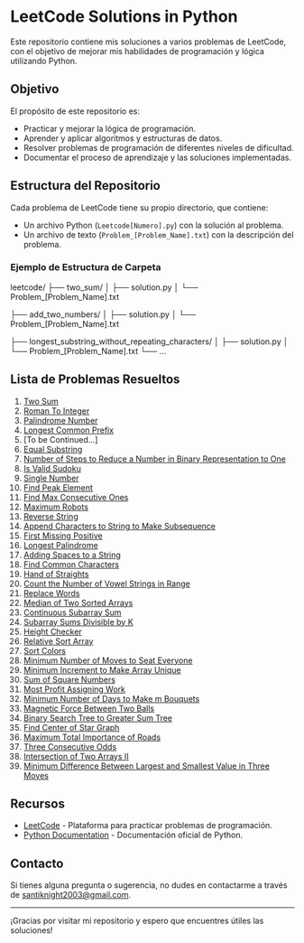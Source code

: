 # LeetCode Solutions in Python

Este repositorio contiene mis soluciones a varios problemas de LeetCode, con el objetivo de mejorar mis habilidades de programación y lógica utilizando Python.

## Objetivo

El propósito de este repositorio es:
- Practicar y mejorar la lógica de programación.
- Aprender y aplicar algoritmos y estructuras de datos.
- Resolver problemas de programación de diferentes niveles de dificultad.
- Documentar el proceso de aprendizaje y las soluciones implementadas.

## Estructura del Repositorio

Cada problema de LeetCode tiene su propio directorio, que contiene:
- Un archivo Python (`Leetcode[Numero].py`) con la solución al problema.
- Un archivo de texto (`Problem_[Problem_Name].txt`) con la descripción del problema.

### Ejemplo de Estructura de Carpeta

leetcode/
├── two_sum/
│ ├── solution.py
│ └── Problem_[Problem_Name].txt

├── add_two_numbers/
│ ├── solution.py
│ └── Problem_[Problem_Name].txt

├── longest_substring_without_repeating_characters/
│ ├── solution.py
│ └── Problem_[Problem_Name].txt
└── ...

## Lista de Problemas Resueltos

1. [Two Sum](https://leetcode.com/problems/two-sum)
2. [Roman To Integer](https://leetcode.com/problems/roman-to-integer)
3. [Palindrome Number](https://leetcode.com/problems/palindrome-number)
4. [Longest Common Prefix](https://leetcode.com/problems/longest-common-prefix)
5. [To be Continued...]
6. [Equal Substring](https://leetcode.com/problems/get-equal-substrings-within-budget)
7. [Number of Steps to Reduce a Number in Binary Representation to One](https://leetcode.com/problems/number-of-steps-to-reduce-a-number-in-binary-representation-to-one)
8. [Is Valid Sudoku](https://leetcode.com/problems/valid-sudoku)
9. [Single Number](https://leetcode.com/problems/single-number-iii)
10. [Find Peak Element](https://leetcode.com/problems/find-peak-element)
11. [Find Max Consecutive Ones](leetcode.com/problems/max-consecutive-ones)
12. [Maximum Robots](https://leetcode.com/problems/maximum-number-of-robots-within-budget)
13. [Reverse String](https://leetcode.com/problems/reverse-string)
14. [Append Characters to String to Make Subsequence](https://leetcode.com/problems/append-characters-to-string-to-make-subsequence)
15. [First Missing Positive](https://leetcode.com/problems/first-missing-positive)
16. [Longest Palindrome](https://leetcode.com/problems/longest-palindrome)
17. [Adding Spaces to a String](https://leetcode.com/problems/adding-spaces-to-a-string)
18. [Find Common Characters](https://leetcode.com/problems/find-common-characters)
19. [Hand of Straights](https://leetcode.com/problems/hand-of-straights)
20. [Count the Number of Vowel Strings in Range](https://leetcode.com/problems/count-the-number-of-vowel-strings-in-range)
21. [Replace Words](https://leetcode.com/problems/replace-words)
22. [Median of Two Sorted Arrays](https://leetcode.com/problems/median-of-two-sorted-arrays)
23. [Continuous Subarray Sum](https://leetcode.com/problems/continuous-subarray-sum)
24. [Subarray Sums Divisible by K](https://leetcode.com/problems/subarray-sums-divisible-by-k)
25. [Height Checker](https://leetcode.com/problems/height-checker)
26. [Relative Sort Array](https://leetcode.com/problems/relative-sort-array)
27. [Sort Colors](https://leetcode.com/problems/sort-colors)
28. [Minimum Number of Moves to Seat Everyone](https://leetcode.com/problems/minimum-number-of-moves-to-seat-everyone)
29. [Minimum Increment to Make Array Unique](https://leetcode.com/problems/minimum-increment-to-make-array-unique)
30. [Sum of Square Numbers](https://leetcode.com/problems/sum-of-square-numbers)
31. [Most Profit Assigning Work](https://leetcode.com/problems/most-profit-assigning-work)
32. [Minimum Number of Days to Make m Bouquets](https://leetcode.com/problems/minimum-number-of-days-to-make-m-bouquets)
33. [Magnetic Force Between Two Balls](https://leetcode.com/problems/magnetic-force-between-two-balls)
34. [Binary Search Tree to Greater Sum Tree](https://leetcode.com/problems/binary-search-tree-to-greater-sum-tree/description/)
35. [Find Center of Star Graph](https://leetcode.com/problems/find-center-of-star-graph/description/)
36. [Maximum Total Importance of Roads](https://leetcode.com/problems/maximum-total-importance-of-roads/description/)
37. [Three Consecutive Odds](https://leetcode.com/problems/three-consecutive-odds/description/)
38. [Intersection of Two Arrays II](https://leetcode.com/problems/intersection-of-two-arrays-ii/description/)
39. [Minimum Difference Between Largest and Smallest Value in Three Moves](https://leetcode.com/problems/minimum-difference-between-largest-and-smallest-value-in-three-moves/description/)

## Recursos

- [LeetCode](https://leetcode.com/) - Plataforma para practicar problemas de programación.
- [Python Documentation](https://docs.python.org/3/) - Documentación oficial de Python.

## Contacto

Si tienes alguna pregunta o sugerencia, no dudes en contactarme a través de [santiknight2003@gmail.com](mailto:santiknight2003@gmail.com).

---

¡Gracias por visitar mi repositorio y espero que encuentres útiles las soluciones!
